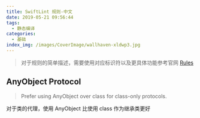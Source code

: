 ```yaml
---
title: SwiftLint 规则-中文
date: 2019-05-21 09:56:44
tags:
  - 静态编译
categories:
  - 基础
index_img: /images/CoverImage/wallhaven-xldwp3.jpg
---
```


> 对于规则的简单描述，需要使用对应标识符以及更具体功能参考官网
> [Rules](https://github.com/realm/SwiftLint/blob/master/Rules.md#force-cast)

## AnyObject Protocol

> Prefer using AnyObject over class for class-only protocols.

对于类的代理，使用 AnyObject 比使用 class 作为继承类更好

